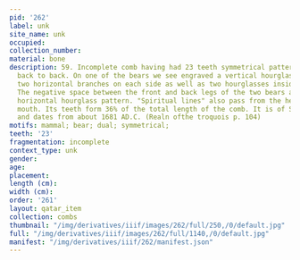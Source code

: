 ```yaml
---
pid: '262'
label: unk
site_name: unk
occupied:
collection_number:
material: bone
description: 59. Incomplete comb having had 23 teeth symmetrical pattern of two bears
  back to back. On one of the bears we see engraved a vertical hourglass pattern with
  two horizontal branches on each side as well as two hourglasses inside circles.
  The negative space between the front and back legs of the two bears also forms a
  horizontal hourglass pattern. "Spiritual lines" also pass from the heart to the
  mouth. Its teeth form 36% of the total length of the comb. It is of Seneca origin
  and dates from about 1681 AD.C. (Realn ofthe troquois p. 104)
motifs: mammal; bear; dual; symmetrical;
teeth: '23'
fragmentation: incomplete
context_type: unk
gender:
age:
placement:
length (cm):
width (cm):
order: '261'
layout: qatar_item
collection: combs
thumbnail: "/img/derivatives/iiif/images/262/full/250,/0/default.jpg"
full: "/img/derivatives/iiif/images/262/full/1140,/0/default.jpg"
manifest: "/img/derivatives/iiif/262/manifest.json"
---
```

